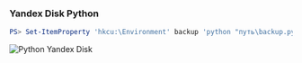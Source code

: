 ### Yandex Disk Python

```powershell
PS> Set-ItemProperty 'hkcu:\Environment' backup 'python "путь\backup.py"'
```

![Python Yandex Disk](https://ramziv.com/static/assets/post/8/11.gif#thumbnail)
